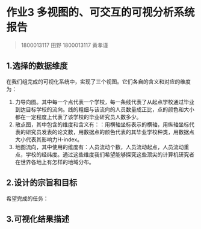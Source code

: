 # 作业3 多视图的、可交互的可视分析系统报告
>1800013117 田野 1800013117 黄孝谨

## 1.选择的数据维度

在我们组完成的可视化系统中，实现了三个视图。它们各自的含义和对应的维度为：
1. 力导向图。其中每一个点代表一个学校，每一条线代表了从起点学校通过毕业到达目标学校的流向。线的粗细与该流向的人员数量成正比，点的颜色和大小都在一定程度上代表了该学校的毕业研究员人数多少。
2. 散点图，其中包含的维度和含义有：：用横轴坐标表示的横轴，用纵轴坐标代表的研究员发表的论文数，用数据点的颜色代表的其毕业学校种类，用数据点大小代表其影响力H-index。
3. 地图流向，其中使用的维度有：人员流动个数，人员流动起点，人员流动重点，学校的经纬度。通过这些维度我们希望能够探究这些顶尖的计算机研究者在世界各地上有怎样的地域分布。

## 2.设计的宗旨和目标

希望完成的任务：

## 3.可视化结果描述